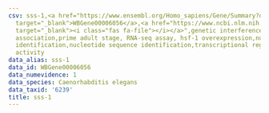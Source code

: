 ```yaml
---
csv: sss-1,<a href="https://www.ensembl.org/Homo_sapiens/Gene/Summary?db=core;g=WBGene00006056"
  target="_blank">WBGene00006056</a>,<a href="https://www.ncbi.nlm.nih.gov/pubmed/30894454"
  target="_blank"><i class="fas fa-file"></i></a>",genetic interference,functional
  association,prime adult stage, RNA-seq assay, hsf-1 overexpression,nucleotide sequence
  identification,nucleotide sequence identification,transcriptional regulation,up-regulates
  activity
data_alias: sss-1
data_id: WBGene00006056
data_numevidence: 1
data_species: Caenorhabditis elegans
data_taxid: '6239'
title: sss-1
---
```

